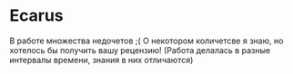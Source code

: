 # Ecarus
 
В работе множества недочетов ;(
О некотором количетсве я знаю, но хотелось бы получить вашу рецензию! (Работа делалась в разные интервалы времени, знания в них отличаются)
